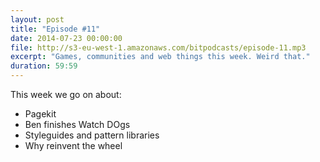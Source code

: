 ```yaml
---
layout: post
title: "Episode #11"
date: 2014-07-23 00:00:00
file: http://s3-eu-west-1.amazonaws.com/bitpodcasts/episode-11.mp3
excerpt: "Games, communities and web things this week. Weird that."
duration: 59:59
---
```


This week we go on about:

* Pagekit
* Ben finishes Watch DOgs
* Styleguides and pattern libraries
* Why reinvent the wheel
